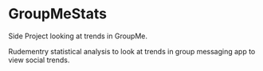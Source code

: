 # GroupMeStats
Side Project looking at trends in GroupMe. 

Rudementry statistical analysis to look at trends in group messaging app to view social trends. 
